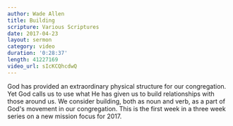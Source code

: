 ```yaml
---
author: Wade Allen
title: Building
scripture: Various Scriptures
date: 2017-04-23
layout: sermon
category: video
duration: '0:28:37' 
length: 41227169
video_url: sIcKCQhcdwQ
---
```


God has provided an extraordinary physical structure for our congregation. Yet God calls us to use what He has given us to build relationships with those around us. We consider building, both as noun and verb, as a part of God's movement in our congregation. This is the first week in a three week series on a new mission focus for 2017.
